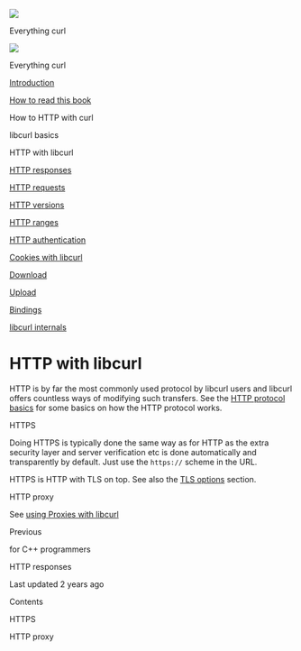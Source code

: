 <a href="index.html" class="link-a079aa82--primary-53a25e66--logoLink-10d08504"></a>

<img src="https://gblobscdn.gitbook.com/orgs%2F-LxuH0qSm4xO9nWfEBlB%2Favatar.png?alt=media" class="image-67b14f24--avatar-1c1d03ec" />

<span class="text-4505230f--UIH400-4e41e82a--textContentFamily-49a318e1--spaceNameText-677c2969">Everything curl</span>

<a href="index.html" class="link-a079aa82--primary-53a25e66--logoLink-10d08504"></a>

<img src="https://gblobscdn.gitbook.com/orgs%2F-LxuH0qSm4xO9nWfEBlB%2Favatar.png?alt=media" class="image-67b14f24--avatar-1c1d03ec" />

<span class="text-4505230f--UIH400-4e41e82a--textContentFamily-49a318e1--spaceNameText-677c2969">Everything curl</span>

<a href="index.html" class="navButton-94f2579c--navButtonClickable-161b88ca"><span class="text-4505230f--UIH300-2063425d--textContentFamily-49a318e1--navButtonLabel-14a4968f">Introduction</span></a>

<a href="how-to-read.html" class="navButton-94f2579c--navButtonClickable-161b88ca"><span class="text-4505230f--UIH300-2063425d--textContentFamily-49a318e1--navButtonLabel-14a4968f">How to read this book</span></a>





<span class="text-4505230f--UIH300-2063425d--textContentFamily-49a318e1--navButtonLabel-14a4968f">How to HTTP with curl</span>

<span class="text-4505230f--UIH300-2063425d--textContentFamily-49a318e1--navButtonLabel-14a4968f">libcurl basics</span>

<span class="text-4505230f--UIH300-2063425d--textContentFamily-49a318e1--navButtonLabel-14a4968f">HTTP with libcurl</span>

<a href="libcurl-http/responses.html" class="navButton-94f2579c--pageItemWithChildrenNested-2c5d8183--navButtonClickable-161b88ca"><span class="text-4505230f--UIH300-2063425d--textContentFamily-49a318e1--navButtonLabel-14a4968f">HTTP responses</span></a>

<a href="libcurl-http/requests.html" class="navButton-94f2579c--pageItemWithChildrenNested-2c5d8183--navButtonClickable-161b88ca"><span class="text-4505230f--UIH300-2063425d--textContentFamily-49a318e1--navButtonLabel-14a4968f">HTTP requests</span></a>

<a href="libcurl-http/versions.html" class="navButton-94f2579c--pageItemWithChildrenNested-2c5d8183--navButtonClickable-161b88ca"><span class="text-4505230f--UIH300-2063425d--textContentFamily-49a318e1--navButtonLabel-14a4968f">HTTP versions</span></a>

<a href="libcurl-http/ranges.html" class="navButton-94f2579c--pageItemWithChildrenNested-2c5d8183--navButtonClickable-161b88ca"><span class="text-4505230f--UIH300-2063425d--textContentFamily-49a318e1--navButtonLabel-14a4968f">HTTP ranges</span></a>

<a href="libcurl-http/auth.html" class="navButton-94f2579c--pageItemWithChildrenNested-2c5d8183--navButtonClickable-161b88ca"><span class="text-4505230f--UIH300-2063425d--textContentFamily-49a318e1--navButtonLabel-14a4968f">HTTP authentication</span></a>

<a href="libcurl-http/cookies.html" class="navButton-94f2579c--pageItemWithChildrenNested-2c5d8183--navButtonClickable-161b88ca"><span class="text-4505230f--UIH300-2063425d--textContentFamily-49a318e1--navButtonLabel-14a4968f">Cookies with libcurl</span></a>

<a href="libcurl-http/download.html" class="navButton-94f2579c--pageItemWithChildrenNested-2c5d8183--navButtonClickable-161b88ca"><span class="text-4505230f--UIH300-2063425d--textContentFamily-49a318e1--navButtonLabel-14a4968f">Download</span></a>

<a href="libcurl-http/upload.html" class="navButton-94f2579c--pageItemWithChildrenNested-2c5d8183--navButtonClickable-161b88ca"><span class="text-4505230f--UIH300-2063425d--textContentFamily-49a318e1--navButtonLabel-14a4968f">Upload</span></a>

<a href="bindings.html" class="navButton-94f2579c--navButtonClickable-161b88ca"><span class="text-4505230f--UIH300-2063425d--textContentFamily-49a318e1--navButtonLabel-14a4968f">Bindings</span></a>

<a href="internals.html" class="navButton-94f2579c--navButtonClickable-161b88ca"><span class="text-4505230f--UIH300-2063425d--textContentFamily-49a318e1--navButtonLabel-14a4968f">libcurl internals</span></a>

<a href="bookindex.html" class="navButton-94f2579c--navButtonClickable-161b88ca"><span class="text-4505230f--UIH300-2063425d--textContentFamily-49a318e1--navButtonLabel-14a4968f"></span></a>





# <span class="text-4505230f--DisplayH900-bfb998fa--textContentFamily-49a318e1">HTTP with libcurl</span>

<span class="text-4505230f--UIH300-2063425d--textUIFamily-5ebd8e40--text-8ee2c8b2"></span>

<span class="text-4505230f--UIH300-2063425d--textUIFamily-5ebd8e40--text-8ee2c8b2"></span>

<span class="text-4505230f--TextH400-3033861f--textContentFamily-49a318e1"><span data-key="9df88fd1bbce4812a7ac66f4192fded3"><span data-offset-key="9df88fd1bbce4812a7ac66f4192fded3:0">HTTP is by far the most commonly used protocol by libcurl users and libcurl offers countless ways of modifying such transfers. See the </span></span><a href="http/basics.html" class="link-a079aa82--primary-53a25e66--link-faf6c434"><span data-key="ecd9de310e3b4567b7331c431a134941"><span data-offset-key="ecd9de310e3b4567b7331c431a134941:0">HTTP protocol basics</span></span></a><span data-key="07891d7be9d943b5808b30e26a10172d"><span data-offset-key="07891d7be9d943b5808b30e26a10172d:0"> for some basics on how the HTTP protocol works.</span></span></span>

<span class="text-4505230f--HeadingH700-04e1a2a3--textContentFamily-49a318e1"><span data-key="d0f5591b419748209696498eb8844d05"><span data-offset-key="d0f5591b419748209696498eb8844d05:0">HTTPS</span></span></span>

<span class="text-4505230f--TextH400-3033861f--textContentFamily-49a318e1"><span data-key="41c035bdda004ca2b5f70190611a2908"><span data-offset-key="41c035bdda004ca2b5f70190611a2908:0">Doing HTTPS is typically done the same way as for HTTP as the extra security layer and server verification etc is done automatically and transparently by default. Just use the </span><span data-offset-key="41c035bdda004ca2b5f70190611a2908:1">`https://`</span><span data-offset-key="41c035bdda004ca2b5f70190611a2908:2"> scheme in the URL.</span></span></span>

<span class="text-4505230f--TextH400-3033861f--textContentFamily-49a318e1"><span data-key="26093f854f964701ac5cd5c3f58fd612"><span data-offset-key="26093f854f964701ac5cd5c3f58fd612:0">HTTPS is HTTP with TLS on top. See also the </span></span><a href="libcurl/options/tlsoptions.html" class="link-a079aa82--primary-53a25e66--link-faf6c434"><span data-key="e869280680254f7cbe175087f18fac16"><span data-offset-key="e869280680254f7cbe175087f18fac16:0">TLS options</span></span></a><span data-key="0a7ea1a256d04335b69af46ec33c6e8b"><span data-offset-key="0a7ea1a256d04335b69af46ec33c6e8b:0"> section.</span></span></span>

<span class="text-4505230f--HeadingH700-04e1a2a3--textContentFamily-49a318e1"><span data-key="5ef73ca02e43423ba431de5a26755f64"><span data-offset-key="5ef73ca02e43423ba431de5a26755f64:0">HTTP proxy</span></span></span>

<span class="text-4505230f--TextH400-3033861f--textContentFamily-49a318e1"><span data-key="6ac4268c46004f96b9a364d8a8d601d2"><span data-offset-key="6ac4268c46004f96b9a364d8a8d601d2:0">See </span></span><a href="libcurl/proxies.html" class="link-a079aa82--primary-53a25e66--link-faf6c434"><span data-key="469b2667b41e465aaaf8ac55e709d638"><span data-offset-key="469b2667b41e465aaaf8ac55e709d638:0">using Proxies with libcurl</span></span></a><span data-key="dcf41749174a4284b79dfe4c82ae68a8"><span data-offset-key="dcf41749174a4284b79dfe4c82ae68a8:0"><span data-slate-zero-width="z">​</span></span></span></span>

<a href="libcurl/cplusplus.html" class="reset-3c756112--card-6570f064--whiteCard-fff091a4--cardPrevious-56a5e674"></a>

<span class="text-4505230f--TextH200-a3425406--textContentFamily-49a318e1">Previous</span>

<span class="text-4505230f--UIH400-4e41e82a--textContentFamily-49a318e1">for C++ programmers</span>

<a href="libcurl-http/responses.html" class="reset-3c756112--card-6570f064--whiteCard-fff091a4--cardNext-19241c42"></a>


<span class="text-4505230f--UIH400-4e41e82a--textContentFamily-49a318e1">HTTP responses</span>



<span class="text-4505230f--TextH200-a3425406--textContentFamily-49a318e1">Last updated 2 years ago</span>



<span class="text-4505230f--InfoH100-1e92e1d1--textContentFamily-49a318e1">Contents</span>

<a href="libcurl-http.html#https" class="reset-3c756112--menuItem-aa02f6ec--menuItemLight-757d5235--menuItemInline-173bdf97--pageTocItem-f4427024"></a>

<span class="text-4505230f--UIH300-2063425d--textContentFamily-49a318e1"><span class="text-4505230f--UIH200-50ead35f--textContentFamily-49a318e1">HTTPS</span></span>

<a href="libcurl-http.html#http-proxy" class="reset-3c756112--menuItem-aa02f6ec--menuItemLight-757d5235--menuItemInline-173bdf97--pageTocItem-f4427024"></a>

<span class="text-4505230f--UIH300-2063425d--textContentFamily-49a318e1"><span class="text-4505230f--UIH200-50ead35f--textContentFamily-49a318e1">HTTP proxy</span></span>
